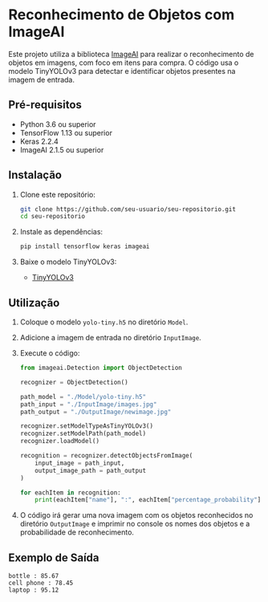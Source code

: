 # Reconhecimento de Objetos com ImageAI

Este projeto utiliza a biblioteca [ImageAI](https://github.com/OlafenwaMoses/ImageAI) para realizar o reconhecimento de objetos em imagens, com foco em itens para compra. O código usa o modelo TinyYOLOv3 para detectar e identificar objetos presentes na imagem de entrada.

## Pré-requisitos

- Python 3.6 ou superior
- TensorFlow 1.13 ou superior
- Keras 2.2.4
- ImageAI 2.1.5 ou superior

## Instalação

1. Clone este repositório:
    ```bash
    git clone https://github.com/seu-usuario/seu-repositorio.git
    cd seu-repositorio
    ```

2. Instale as dependências:
    ```bash
    pip install tensorflow keras imageai
    ```

3. Baixe o modelo TinyYOLOv3:
    - [TinyYOLOv3](https://github.com/OlafenwaMoses/ImageAI/releases/download/1.0/yolo-tiny.h5)

## Utilização

1. Coloque o modelo `yolo-tiny.h5` no diretório `Model`.

2. Adicione a imagem de entrada no diretório `InputImage`.

3. Execute o código:
    ```python
    from imageai.Detection import ObjectDetection
    
    recognizer = ObjectDetection()
    
    path_model = "./Model/yolo-tiny.h5"
    path_input = "./InputImage/images.jpg"
    path_output = "./OutputImage/newimage.jpg"
    
    recognizer.setModelTypeAsTinyYOLOv3()
    recognizer.setModelPath(path_model)
    recognizer.loadModel()
    
    recognition = recognizer.detectObjectsFromImage(
        input_image = path_input,
        output_image_path = path_output
    )
    
    for eachItem in recognition:
        print(eachItem["name"], ":", eachItem["percentage_probability"])
    ```

4. O código irá gerar uma nova imagem com os objetos reconhecidos no diretório `OutputImage` e imprimir no console os nomes dos objetos e a probabilidade de reconhecimento.

## Exemplo de Saída

```plaintext
bottle : 85.67
cell phone : 78.45
laptop : 95.12
